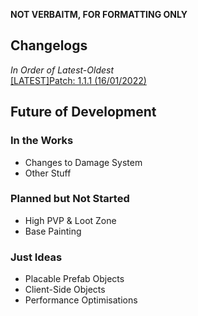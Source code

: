 __NOT VERBAITM, FOR FORMATTING ONLY__
##  Changelogs  
*In Order of Latest-Oldest*  
[[LATEST]Patch: 1.1.1 (16/01/2022)](../main/Changelogs/patch-1.1.1.md)



## Future of Development
### In the Works
* Changes to Damage System
* Other Stuff

### Planned but Not Started
* High PVP & Loot Zone
* Base Painting

### Just Ideas
* Placable Prefab Objects
* Client-Side Objects
* Performance Optimisations
